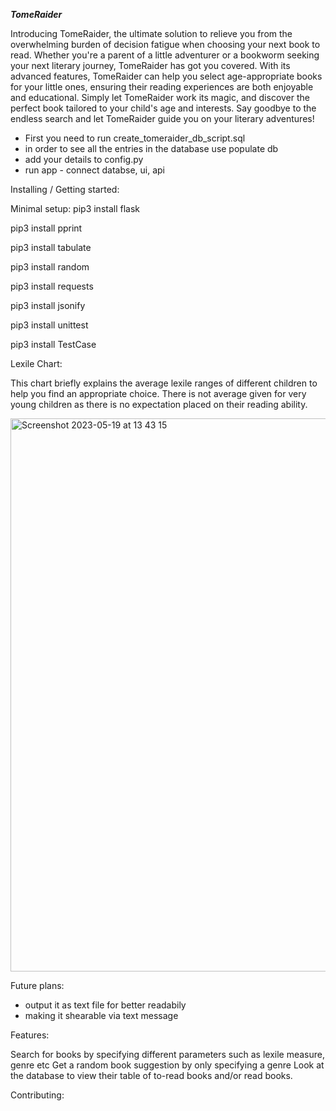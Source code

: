 ***TomeRaider***

Introducing TomeRaider, the ultimate solution to relieve you from the overwhelming burden of decision fatigue when choosing your next book to read. Whether you're a parent of a little adventurer or a bookworm seeking your next literary journey, TomeRaider has got you covered. With its advanced features, TomeRaider can help you select age-appropriate books for your little ones, ensuring their reading experiences are both enjoyable and educational. Simply let TomeRaider work its magic, and discover the perfect book tailored to your child's age and interests. Say goodbye to the endless search and let TomeRaider guide you on your literary adventures!

- First you need to run create_tomeraider_db_script.sql 
- in order to see all the entries in the database use populate db
- add your details to config.py
- run app - connect databse, ui, api

Installing / Getting started: 

Minimal setup:
pip3 install flask  

pip3 install pprint 

pip3 install tabulate 

pip3 install random

pip3 install requests 

pip3 install jsonify 

pip3 install unittest 

pip3 install TestCase



Lexile Chart:

This chart briefly explains the average lexile ranges of different children to help you find an appropriate choice. 
There is not average given for very young children as there is no expectation placed on their reading ability.

<img width="885" alt="Screenshot 2023-05-19 at 13 43 15" src="https://github.com/purplesandbox/CFG_S3_Group4_Project/assets/128521409/2d30dc99-7c7e-48cc-a350-ae0cc9905dd4">


Future plans:

- output it as text file for better readabily 
- making it shearable via text message

Features: 

Search for books by specifying different parameters such as lexile measure, genre etc
Get a random book suggestion by only specifying a genre
Look at the database to view their table of to-read books and/or read books.

Contributing: 




